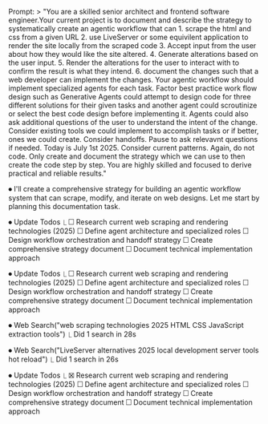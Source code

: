 Prompt:
    > "You are a skilled senior architect and frontend software engineer.Your current project is to document and describe the strategy to systematically create an 
      agentic workflow that can 1. scrape the html and css from a given URL 2. use LiveServer or some equivilent application to render the site locally from the 
      scraped code 3. Accept input from the user about how they would like the site altered. 4. Generate alterations based on the user input. 5. Render the 
      alterations for the user to interact with to confirm the result is what they intend. 6. document the changes such that a web developer can implement the 
      changes. Your agentic workflow should implement specialized agents for each task. Factor best practice work flow design such as Generative Agents could 
      attempt to design code for three different solutions for their given tasks and another agent could scroutinize or select the best code design before 
      implementing it. Agents could also ask additional questions of the user to understand the intent of the change. Consider existing tools we could implement to
      accomplish tasks or if better, ones we could create. Consider handoffs. Pause to ask relevavnt questions if needed. Today is July 1st 2025. Consider current
      patterns. Again, do not code. Only create and document the strategy which we can use to then create the code step by step. You are highly skilled and 
      focused to derive practical and reliable results."

⏺ I'll create a comprehensive strategy for building an agentic workflow system that can scrape, modify, and iterate on web designs. Let me start by planning
  this documentation task.

⏺ Update Todos
  ⎿  ☐ Research current web scraping and rendering technologies (2025)
     ☐ Define agent architecture and specialized roles
     ☐ Design workflow orchestration and handoff strategy
     ☐ Create comprehensive strategy document
     ☐ Document technical implementation approach

⏺ Update Todos
  ⎿  ☐ Research current web scraping and rendering technologies (2025)
     ☐ Define agent architecture and specialized roles
     ☐ Design workflow orchestration and handoff strategy
     ☐ Create comprehensive strategy document
     ☐ Document technical implementation approach

⏺ Web Search("web scraping technologies 2025 HTML CSS JavaScript extraction tools")
  ⎿  Did 1 search in 28s                                                                                                                                       

⏺ Web Search("LiveServer alternatives 2025 local development server tools hot reload")
  ⎿  Did 1 search in 26s                                                                                                                                       

⏺ Update Todos
  ⎿  ☒ Research current web scraping and rendering technologies (2025)
     ☐ Define agent architecture and specialized roles
     ☐ Design workflow orchestration and handoff strategy
     ☐ Create comprehensive strategy document
     ☐ Document technical implementation approach